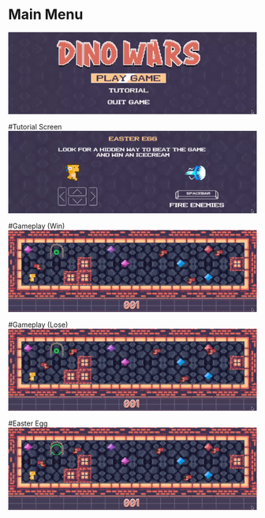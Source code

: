 # Main Menu
![Main Menu](https://github.com/zanybeyondart/So_Long/blob/main/README/MainMenu.gif)

#Tutorial Screen
![Tutorial Screen](https://github.com/zanybeyondart/So_Long/blob/main/README/Tutorial.gif)

#Gameplay (Win)
![Win Gameplay](https://github.com/zanybeyondart/So_Long/blob/main/README/WinSeq.gif)

#Gameplay (Lose)
![Lose Gameplay](https://github.com/zanybeyondart/So_Long/blob/main/README/LoseSeq.gif)

#Easter Egg
![Easter Egg](https://github.com/zanybeyondart/So_Long/blob/main/README/EasterEggSeq.gif)
